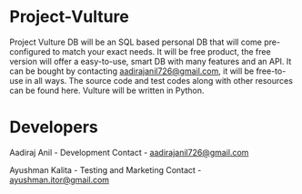 # Project-Vulture
Project Vulture DB will be an SQL based personal DB that will come pre-configured to match your exact needs. It will be free product, the free version will offer a easy-to-use, smart DB with many features and an API. It can be bought by contacting aadirajanil726@gmail.com, it will be free-to-use in all ways. The source code and test codes along with other resources can be found here. Vulture will be written in Python. 

# Developers
Aadiraj Anil - Development
Contact - aadirajanil726@gmail.com


Ayushman Kalita - Testing and Marketing
Contact - ayushman.itor@gmail.com

